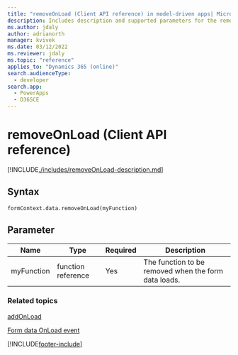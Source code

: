 ```yaml
---
title: "removeOnLoad (Client API reference) in model-driven apps| MicrosoftDocs"
description: Includes description and supported parameters for the removeOnLoad method.
ms.author: jdaly
author: adrianorth
manager: kvivek
ms.date: 03/12/2022
ms.reviewer: jdaly
ms.topic: "reference"
applies_to: "Dynamics 365 (online)"
search.audienceType: 
  - developer
search.app: 
  - PowerApps
  - D365CE
---
```

# removeOnLoad (Client API reference)



[!INCLUDE[./includes/removeOnLoad-description.md](./includes/removeOnLoad-description.md)]

## Syntax

`formContext.data.removeOnLoad(myFunction)`

## Parameter

|Name|Type|Required|Description|
|--|--|--|--|
|myFunction|function reference|Yes|The function to be removed when the form data loads.|

### Related topics

[addOnLoad](addOnLoad.md)

[Form data OnLoad event](../events/form-data-onload.md)



[!INCLUDE[footer-include](../../../../../includes/footer-banner.md)]
